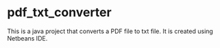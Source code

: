 # pdf_txt_converter
This is a java project that converts a PDF file to txt file. It is created using Netbeans IDE.
